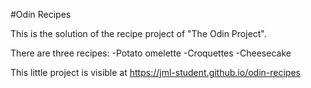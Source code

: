 #Odin Recipes

This is the solution of the recipe project of "The Odin Project".

There are three recipes:
    -Potato omelette
    -Croquettes
    -Cheesecake

This little project is visible at https://jml-student.github.io/odin-recipes